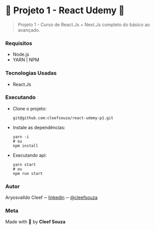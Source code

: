 # :pushpin: Projeto 1 - React Udemy :pushpin:

> Projeto 1 - Curso de React.Js + Next.Js completo do básico ao avançado.

### Requisitos
- Node.js
- YARN | NPM

### Tecnologias Usadas
- React.Js

### Executando
- Clone o projeto:
  ```shell
  git@github.com:cleefsouza/react-udemy-p1.git
  ```

- Instale as dependências:
  ```shell
  yarn -i
  # ou
  npm install
  ```

- Executando api:
  ```shell
  yarn start
  # ou
  npm run start
  ```

### Autor <div id="autor"></div>
Aryosvalldo Cleef ─ [linkedin](https://www.linkedin.com/in/aryosvalldo-cleef/) ─ [@cleefsouza](https://github.com/cleefsouza)

### Meta <div id="meta"></div>
Made with :blue_heart: by **Cleef Souza**
